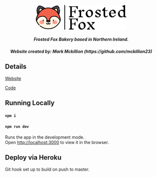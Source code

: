 <p align="center">
<img src="https://github.com/mckillion23/frosted-fox/blob/master/src/images/logo.png"/>
</p> 
<h5 align="center">Frosted Fox Bakery based in Northern Ireland.</h5>
<h5 align="center">Website created by: Mark Mckillion (https://github.com/mckillion23)</h5>

## Details

[Website](http://www.frostedfox.co.uk/)

[Code](https://github.com/mckillion23/frosted-fox)

## Running Locally

#### `npm i`
#### `npm run dev`

Runs the app in the development mode.<br />
Open [http://localhost:3000](http://localhost:3000) to view it in the browser.

## Deploy via Heroku

Git hook set up to build on push to master.
